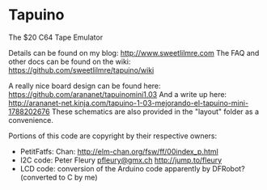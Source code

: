 Tapuino
=======

The $20 C64 Tape Emulator

Details can be found on my blog: http://www.sweetlilmre.com
The FAQ and other docs can be found on the wiki: https://github.com/sweetlilmre/tapuino/wiki

A really nice board design can be found here: https://github.com/arananet/tapuinomini1.03
And a write up here: http://arananet-net.kinja.com/tapuino-1-03-mejorando-el-tapuino-mini-1788202676
These schematics are also provided in the "layout" folder as a convenience. 

Portions of this code are copyright by their respective owners:

 * PetitFatfs: Chan: http://elm-chan.org/fsw/ff/00index_p.html
 * I2C code: Peter Fleury <pfleury@gmx.ch>  http://jump.to/fleury
 * LCD code: conversion of the Arduino code apparently by DFRobot? (converted to C by me)

